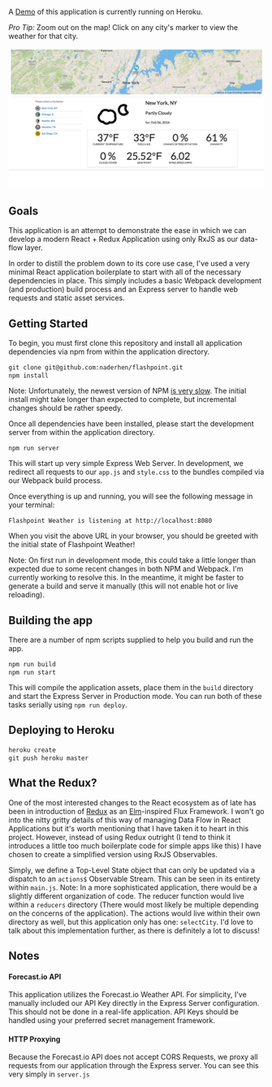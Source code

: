 A [Demo](https://flashpoint.herokuapp.com/) of this application is currently running on Heroku. 

*Pro Tip:* Zoom out on the map! Click on any city's marker to view the weather for that city.

![Flashpoint Weather](/screenshot.png?raw=true "Flashpoint Weather")

## Goals
This application is an attempt to demonstrate the ease in which we can develop a modern React + Redux Application using only RxJS as our data-flow layer.

In order to distill the problem down to its core use case, I've used a very minimal React application boilerplate to start with all of the necessary dependencies in place. This simply includes a basic Webpack development (and production) build process and an Express server to handle web requests and static asset services.

## Getting Started
To begin, you must first clone this repository and install all application dependencies via npm from within the application directory.
```
git clone git@github.com:naderhen/flashpoint.git
npm install
```

Note: Unfortunately, the newest version of NPM [is very slow](https://github.com/npm/npm/issues/9632). The initial install might take longer than expected to complete, but incremental changes should be rather speedy.

Once all dependencies have been installed, please start the development server from within the application directory.
```
npm run server
```

This will start up very simple Express Web Server. In development, we redirect all requests to our `app.js` and `style.css` to the bundles compiled via our Webpack build process.

Once everything is up and running, you will see the following message in your terminal:

```
Flashpoint Weather is listening at http://localhost:8080
```

When you visit the above URL in your browser, you should be greeted with the initial state of Flashpoint Weather!

Note: On first run in development mode, this could take a little longer than expected due to some recent changes in both NPM and Webpack. I'm currently working to resolve this. In the meantime, it might be faster to generate a build and serve it manually (this will not enable hot or live reloading).

## Building the app

There are a number of npm scripts supplied to help you build and run the app.

```
npm run build
npm run start
```

This will compile the application assets, place them in the `build` directory and start the Express Server in Production mode. You can run both of these tasks serially using `npm run deploy`.

## Deploying to Heroku

```
heroku create
git push heroku master
```

## What the Redux?
One of the most interested changes to the React ecosystem as of late has been in introduction of [Redux](https://github.com/rackt/redux) as an [Elm](http://www.elm-lang.org)-inspired Flux Framework. I won't go into the nitty gritty details of this way of managing Data Flow in React Applications but it's worth mentioning that I have taken it to heart in this project. However, instead of using Redux outright (I tend to think it introduces a little too much boilerplate code for simple apps like this) I have chosen to create a simplified version using RxJS Observables. 

Simply, we define a Top-Level State object that can only be updated via a dispatch to an `actions$` Observable Stream. This can be seen in its entirety within `main.js`. Note: In a more sophisticated application, there would be a slightly different organization of code. The reducer function would live within a `reducers` directory (There would most likely be multiple depending on the concerns of the application). The actions would live within their own directory as well, but this application only has one: `selectCity`. I'd love to talk about this implementation further, as there is definitely a lot to discuss!

## Notes

#### Forecast.io API
This application utilizes the Forecast.io Weather API. For simplicity, I've manually included our API Key directly in the Express Server configuration. This should not be done in a real-life application. API Keys should be handled using your preferred secret management framework.

#### HTTP Proxying
Because the Forecast.io API does not accept CORS Requests, we proxy all requests from our application through the Express server. You can see this very simply in `server.js`




